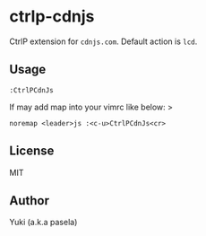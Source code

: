 ctrlp-cdnjs
===========

CtrlP extension for `cdnjs.com`. Default action is `lcd`.

Usage
-----

```vim
:CtrlPCdnJs
```

If may add map into your vimrc like below: >

```vim
noremap <leader>js :<c-u>CtrlPCdnJs<cr>
```

## License

MIT

## Author

Yuki (a.k.a pasela)
